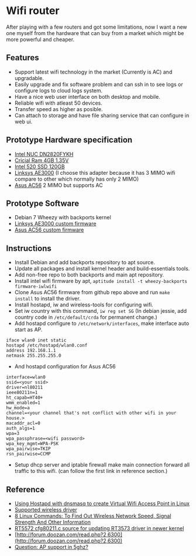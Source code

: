 # Wifi router

After playing with a few routers and got some limitations, now I want a new one myself from the hardware that can
buy from a market which might be more powerful and cheaper. 

## Features

- Support latest wifi technology in the market (Currently is AC) and upgradable.
- Easily upgrade and fix software problem and can ssh in to see logs or configure logs to cloud logs system.
- Have a nice web user interface on both desktop and mobile.
- Reliable wifi with atleast 50 devices.
- Transfer speed as higher as posible.
- Can attach to storage and have file sharing service that can configure in web ui.

## Prototype Hardware specification

- [Intel NUC DN2820FYKH](http://www.amazon.com/gp/product/B00HVKLSVC/ref=oh_aui_detailpage_o00_s00?ie=UTF8&psc=1)
- [Cricial Ram 4GB 1.35V](http://www.amazon.com/gp/product/B005LDLV6S/ref=oh_aui_detailpage_o00_s00?ie=UTF8&psc=1)
- [Intel 520 SSD 120GB](http://www.amazon.com/gp/product/B006VCP7NQ/ref=oh_aui_detailpage_o00_s01?ie=UTF8&psc=1)
- [Linksys AE3000](http://www.amazon.com/Linksys-Dual-Band-Wireless-N-Adapter-AE3000/dp/B007ZLGXA8/ref=sr_1_1?s=electronics&ie=UTF8&qid=1419085435&sr=1-1&keywords=linksys+AE3000) (I choose this adapter because it has 3 MIMO wifi compare to other which normally has only 2 MIMO)
- [Asus AC56](http://www.amazon.com/Asus-USB-AC56-Dual-band-Wireless-AC1200-Adapter/dp/B00FB45USW/ref=sr_1_1?s=electronics&ie=UTF8&qid=1419085558&sr=1-1&keywords=Asus+AC56) 2 MIMO but supports AC

## Prototype Software

- Debian 7 Wheezy with backports kernel
- [Linksys AE3000 custom firmware](https://github.com/RD777/rt3573sta)
- [Asus AC56 custom firmware](https://github.com/abperiasamy/rtl8812AU_8821AU_linux)

## Instructions

- Install Debian and add backports repository to apt source.
- Update all packages and install kernel header and build-essentials tools.
- Add non-free repo to both backports and main apt repository.
- Install intel wifi firmware by apt, `aptitude install -t wheezy-backports firmware-iwlwifi`
- Clone Asus AC56 firmware from github repo above and run `make install` to install the driver.
- Install hostapd, iw and wireless-tools for configuring wifi.
- Set iw country with this command, `iw reg set SG` (In debian jessie, add country code in `/etc/default/crda` for permanent change.)
- Add hostapd configure to `/etc/network/interfaces`, make interface auto start as AP.

```
iface wlan0 inet static
hostapd /etc/hostapd/wlan0.conf
address 192.168.1.1
netmask 255.255.255.0
```

- And hostapd configuration for Asus AC56

```
interface=wlan0
ssid=<your ssid>
driver=nl80211
ieee80211n=1
ht_capab=HT40+
wmm_enabled=1
hw_mode=a
channel=<your channel that's not conflict with other wifi in your house.>
macaddr_acl=0
auth_algs=1
wpa=3
wpa_passphrase=<wifi password>
wpa_key_mgmt=WPA-PSK
wpa_pairwise=TKIP
rsn_pairwise=CCMP
```

- Setup dhcp server and iptable firewall make main connection forward all traffic to this wifi. (can follow the first link in reference section.)

## Reference

- [Using Hostapd with dnsmasq to create Virtual Wifi Access Point in Linux](http://nims11.wordpress.com/2013/05/22/using-hostapd-with-dnsmasq-to-create-virtual-wifi-access-point-in-linux/)
- [Supported wireless driver](http://wireless.kernel.org/en/users/Drivers)
- [8 Linux Commands: To Find Out Wireless Network Speed, Signal Strength And Other Information](http://www.cyberciti.biz/tips/linux-find-out-wireless-network-speed-signal-strength.html)
- [RT5572 cfg80211.c source for updating RT3573 driver in newer kernel](https://github.com/boundarydevices/rt5572/blob/master/os/linux/cfg80211.c)
- [http://forum.doozan.com/read.php?2,6300](http://forum.doozan.com/read.php?2,6300)
- [Question: AP support in 5ghz?](https://github.com/abperiasamy/rtl8812AU_8821AU_linux/issues/10)

